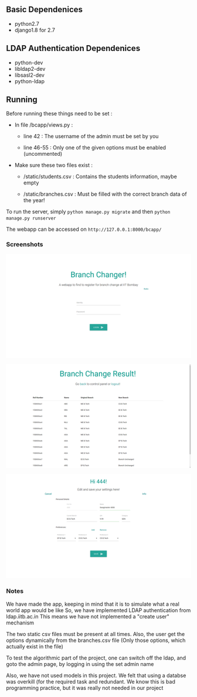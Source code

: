 ## Basic Dependenices
* python2.7
* django1.8 for 2.7

## LDAP Authentication Dependenices ######

* python-dev
* libldap2-dev
* libsasl2-dev
* python-ldap

## Running

Before running these things need to be set :

* In file /bcapp/views.py :

	* line 42 	:			The username of the admin must be set by you

	* line 46-55	:			Only one of the given options must be enabled (uncommented)

* Make sure these two files exist :

	* /static/students.csv :	Contains the students information, maybe empty

	* /static/branches.csv : 	Must be filled with the correct branch data of the year!


To run the server, simply `python manage.py migrate`
and then `python manage.py runserver`

The webapp can be accessed on `http://127.0.0.1:8000/bcapp/`

### Screenshots

![](/scr1.png)

![](/scr2.png)

![](/scr3.png)

### Notes

We have made the app, keeping in mind that it is to simulate what a real world app would be like
So, we have implemented LDAP authentication from ldap.iitb.ac.in
This means we have not implemented a "create user" mechanism

The two static csv files must be present at all times. Also, the user get the options dynamically 
from the branches.csv file (Only those options, which actually exist in the file)

To test the algorithmic part of the project, one can switch off the ldap, and goto the admin page,
by logging in using the set admin name

Also, we have not used models in this project. We felt that using a databse was overkill (for the required task
and redundant. We know this is bad programming practice, but it was really not needed in our project

